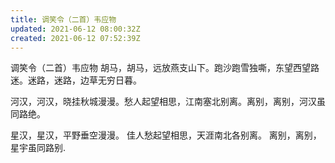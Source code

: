 ```yaml
---
title: 调笑令（二首）韦应物
updated: 2021-06-12 08:00:32Z
created: 2021-06-12 07:52:39Z
---
```



调笑令（二首）韦应物
胡马，胡马，远放燕支山下。跑沙跑雪独嘶，东望西望路迷。迷路，迷路，边草无穷日暮。


河汉，河汉，晓挂秋城漫漫。愁人起望相思，江南塞北别离。离别，离别，河汉虽同路绝。

星汉，星汉，平野垂空漫漫。
佳人愁起望相思，天涯南北各别离。
离别，离别，星宇虽同路别.